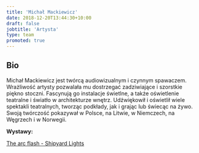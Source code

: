 ```yaml
---
title: 'Michał Mackiewicz'
date: 2018-12-20T13:44:30+10:00
draft: false
jobtitle: 'Artysta'
type: team
promoted: true
---
```


## Bio

Michał Mackiewicz jest twórcą audiowizualnym i czynnym spawaczem. Wrażliwość artysty pozwalała mu dostrzegać zadziwiające i szorstkie piękno stoczni. Fascynują go instalacje świetlne, a także oświetlenie teatralne i światło w architekturze wnętrz. Udźwiękowił i oświetlił wiele spektakli teatralnych, tworząc podkłady, jak i grając lub świecąc na żywo. Swoją twórczość pokazywał w Polsce, na Litwie, w Niemczech, na Węgrzech i w Norwegii.

**Wystawy:**

[The arc flash - Shipyard Lights](/wystawy/the-arc-flash)